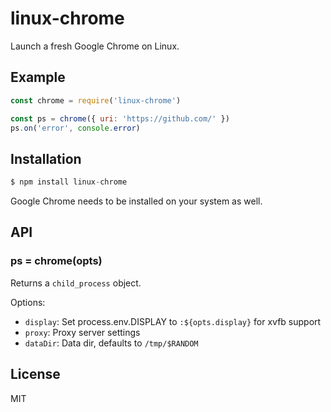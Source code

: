 # linux-chrome

Launch a fresh Google Chrome on Linux.

## Example

```js
const chrome = require('linux-chrome')

const ps = chrome({ uri: 'https://github.com/' })
ps.on('error', console.error)
```

## Installation

```js
$ npm install linux-chrome
```

Google Chrome needs to be installed on your system as well.

## API

### ps = chrome(opts)

Returns a `child_process` object.

Options:

- `display`: Set process.env.DISPLAY to `:${opts.display}` for xvfb support
- `proxy`: Proxy server settings
- `dataDir`: Data dir, defaults to `/tmp/$RANDOM`

## License

MIT

